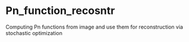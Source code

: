 # Pn_function_recosntr
 Computing Pn functions from image and use them for reconstruction via stochastic optimization
